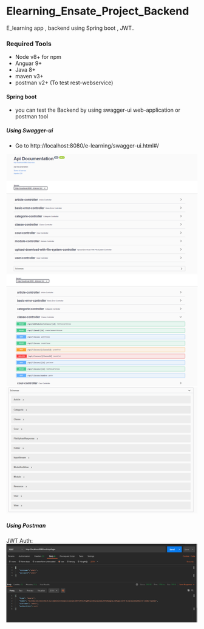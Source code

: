 # Elearning_Ensate_Project_Backend
E_learning app , backend using Spring boot , JWT..


### Required Tools

- Node v8+ for npm
- Anguar 9+
- Java 8+
- maven v3+
- postman v2+ (To test rest-webservice)
#### Spring boot  
- you can test the  Backend by using swagger-ui web-application or  postman tool

##### Using Swagger-ui
- Go to http://localhost:8080/e-learning/swagger-ui.html#/

![](screens/swagger1.PNG)
![](screens/swagger2.PNG)
![](screens/swagger3.PNG)


##### Using Postman 
  JWT Auth:
  ![](screens/postman.PNG)
